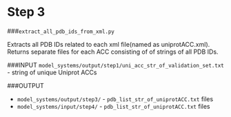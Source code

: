# Step 3
###`extract_all_pdb_ids_from_xml.py`

Extracts all PDB IDs related to each xml file(named as uniprotACC.xml). Returns separate files for each ACC  consisting of of  strings of all PDB IDs.

###INPUT
`model_systems/output/step1/uni_acc_str_of_validation_set.txt` - string of unique Uniprot ACCs

###OUTPUT
* `model_systems/output/step3/` - `pdb_list_str_of_uniprotACC.txt` files
* `model_systems/input/step4/` - `pdb_list_str_of_uniprotACC.txt` files
